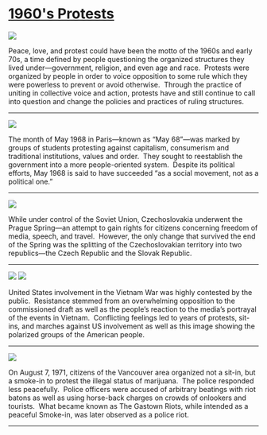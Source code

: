 # [1960's Protests](http://artsmia.github.io/griot/#/stories/1728)

![](http://cdn.dx.artsmia.org/thumbs/tn_null.jpg)

Peace, love, and protest could have been the motto of the 1960s and early 70s, a time defined by people questioning the organized structures they lived under—government, religion, and even age and race.  Protests were organized by people in order to voice opposition to some rule which they were powerless to prevent or avoid otherwise.  Through the practice of uniting in collective voice and action, protests have and still continue to call into question and change the policies and practices of ruling structures. 

---

![](http://cdn.dx.artsmia.org/thumbs/tn_null.jpg)

The month of May 1968 in Paris—known as “May 68”—was marked by groups of students protesting against capitalism, consumerism and traditional institutions, values and order.  They sought to reestablish the government into a more people-oriented system.  Despite its political efforts, May 1968 is said to have succeeded “as a social movement, not as a political one.” 

---

![](http://cdn.dx.artsmia.org/thumbs/tn_null.jpg)

While under control of the Soviet Union, Czechoslovakia underwent the Prague Spring—an attempt to gain rights for citizens concerning freedom of media, speech, and travel.  However, the only change that survived the end of the Spring was the splitting of the Czechoslovakian territory into two republics—the Czech Republic and the Slovak Republic.

---

![](http://cdn.dx.artsmia.org/thumbs/tn_null.jpg)
![](http://cdn.dx.artsmia.org/thumbs/tn_null.jpg)

United States involvement in the Vietnam War was highly contested by the public.  Resistance stemmed from an overwhelming opposition to the commissioned draft as well as the people’s reaction to the media’s portrayal of the events in Vietnam.  Conflicting feelings led to years of protests, sit-ins, and marches against US involvement as well as this image showing the polarized groups of the American people.

---

![](http://cdn.dx.artsmia.org/thumbs/tn_140702_mia336_001.jpg)

On August 7, 1971, citizens of the Vancouver area organized not a sit-in, but a smoke-in to protest the illegal status of marijuana.  The police responded less peacefully.  Police officers were accused of arbitrary beatings with riot batons as well as using horse-back charges on crowds of onlookers and tourists.  What became known as The Gastown Riots, while intended as a peaceful Smoke-in, was later observed as a police riot.

---

